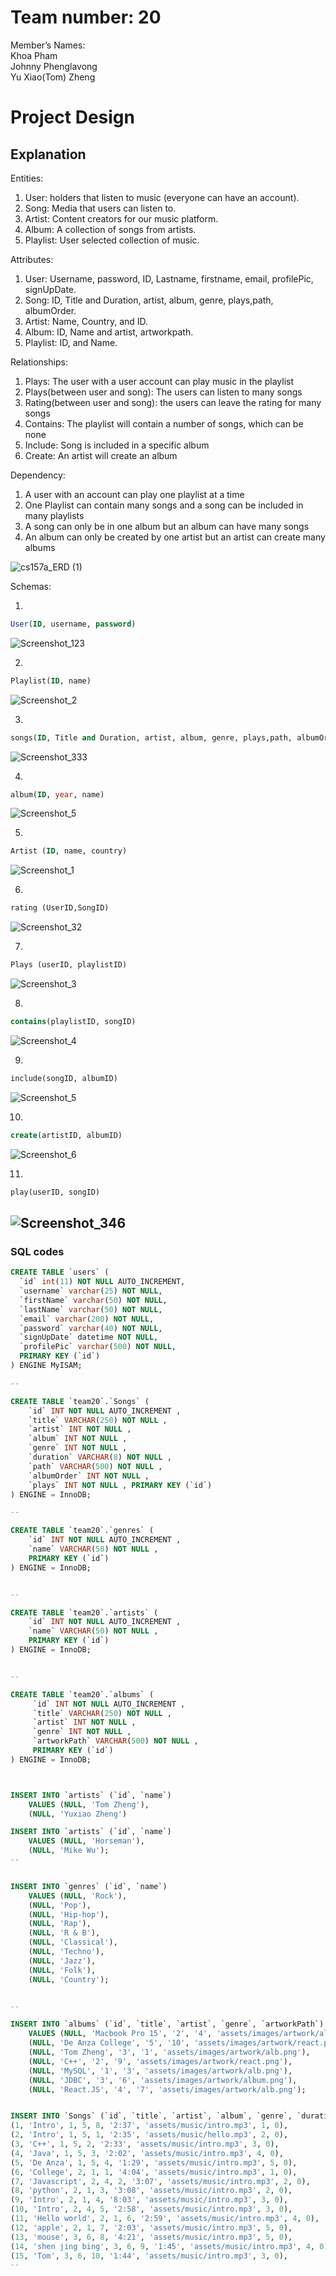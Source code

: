 # Team number: 20
Member’s Names:\
Khoa Pham\
Johnny Phenglavong\
Yu Xiao(Tom) Zheng

# Project Design
## Explanation

Entities:
1.  User: holders that listen to music (everyone can have an account).
2.  Song: Media that users can listen to.
3.  Artist: Content creators for our music platform.
4.  Album: A collection of songs from artists.
5.  Playlist: User selected collection of music.

Attributes: 
1.  User: Username, password, ID, Lastname, firstname, email, profilePic, signUpDate.
2.  Song: ID, Title and Duration, artist, album, genre, plays,path, albumOrder.
3.  Artist: Name, Country, and ID.
4.  Album: ID, Name and artist, artworkpath.
5.  Playlist: ID, and Name.

Relationships:
1.  Plays: The user with a user account can play music in the playlist
2.  Plays(between user and song): The users can listen to many songs
3.  Rating(between user and song): the users can leave the rating for many songs 
4.  Contains: The playlist will contain a number of songs, which can be none
5.  Include: Song is included in a specific album
6.  Create: An artist will create an album

Dependency:
1.  A user with an account can play one playlist at a time
2.  One Playlist can contain many songs and a song can be included in many playlists
3.  A song can only be in one album but an album can have many songs
4.  An album can only be created by one artist but an artist can create many albums

![cs157a_ERD (1)](https://user-images.githubusercontent.com/45501926/66868323-fa2aa900-ef51-11e9-8323-bf7a036aefe3.png)

Schemas: 

1.
```sql
User(ID, username, password)
```
   
![Screenshot_123](https://user-images.githubusercontent.com/45501926/66866404-10cf0100-ef4e-11e9-8e87-3305cf9d36e5.png)


2.
```sql
Playlist(ID, name)
``` 
![Screenshot_2](https://user-images.githubusercontent.com/45501926/66726240-034e3580-eded-11e9-9811-7b0b95db163a.png)

3.
```sql
songs(ID, Title and Duration, artist, album, genre, plays,path, albumOrder)
```
![Screenshot_333](https://user-images.githubusercontent.com/45501926/66871452-8b048300-ef58-11e9-8f6a-5701c21c11d3.png)


4.
```sql
album(ID, year, name)
```

![Screenshot_5](https://user-images.githubusercontent.com/45501926/66726277-34c70100-eded-11e9-8aa6-2b589003b1bc.png)

5.
```sql
Artist (ID, name, country)
```
![Screenshot_1](https://user-images.githubusercontent.com/45501926/66726293-4dcfb200-eded-11e9-8b5b-3787783e292d.png)

6.
```sql
rating (UserID,SongID)
```
![Screenshot_32](https://user-images.githubusercontent.com/45501926/66867224-b2a31d80-ef4f-11e9-85da-306cd53d177f.png)

7.
```sql
Plays (userID, playlistID)
```
          
![Screenshot_3](https://user-images.githubusercontent.com/45501926/66726343-aa32d180-eded-11e9-9a20-f0858d3ccefe.png)

8.
```sql
contains(playlistID, songID)
```
![Screenshot_4](https://user-images.githubusercontent.com/45501926/66726344-ad2dc200-eded-11e9-8295-94f9ba6056e7.png)

9.
```sql
include(songID, albumID)
```
![Screenshot_5](https://user-images.githubusercontent.com/45501926/66726347-b028b280-eded-11e9-982c-4d1c83b2f8f2.png)

10.
```sql
create(artistID, albumID)
```
![Screenshot_6](https://user-images.githubusercontent.com/45501926/66726356-b4ed6680-eded-11e9-8172-8c373cb2f8e9.png)

11.
```sql
play(userID, songID)
```
![Screenshot_346](https://user-images.githubusercontent.com/45501926/66871684-05cd9e00-ef59-11e9-8d72-08e7bfdc2ab2.png)
---
### SQL codes
```sql
CREATE TABLE `users` (
  `id` int(11) NOT NULL AUTO_INCREMENT,
  `username` varchar(25) NOT NULL,
  `firstName` varchar(50) NOT NULL,
  `lastName` varchar(50) NOT NULL,
  `email` varchar(200) NOT NULL,
  `password` varchar(40) NOT NULL,
  `signUpDate` datetime NOT NULL,
  `profilePic` varchar(500) NOT NULL,
  PRIMARY KEY (`id`)
) ENGINE MyISAM;

--

CREATE TABLE `team20`.`Songs` ( 
    `id` INT NOT NULL AUTO_INCREMENT , 
    `title` VARCHAR(250) NOT NULL , 
    `artist` INT NOT NULL , 
    `album` INT NOT NULL , 
    `genre` INT NOT NULL , 
    `duration` VARCHAR(8) NOT NULL , 
    `path` VARCHAR(500) NOT NULL , 
    `albumOrder` INT NOT NULL , 
    `plays` INT NOT NULL , PRIMARY KEY (`id`)
) ENGINE = InnoDB;

--

CREATE TABLE `team20`.`genres` ( 
    `id` INT NOT NULL AUTO_INCREMENT , 
    `name` VARCHAR(50) NOT NULL , 
    PRIMARY KEY (`id`)
) ENGINE = InnoDB;


--

CREATE TABLE `team20`.`artists` ( 
    `id` INT NOT NULL AUTO_INCREMENT , 
    `name` VARCHAR(50) NOT NULL , 
    PRIMARY KEY (`id`)
) ENGINE = InnoDB;


--

CREATE TABLE `team20`.`albums` (
     `id` INT NOT NULL AUTO_INCREMENT , 
     `title` VARCHAR(250) NOT NULL , 
     `artist` INT NOT NULL , 
     `genre` INT NOT NULL , 
     `artworkPath` VARCHAR(500) NOT NULL , 
     PRIMARY KEY (`id`)
) ENGINE = InnoDB;



INSERT INTO `artists` (`id`, `name`) 
    VALUES (NULL, 'Tom Zheng'), 
    (NULL, 'Yuxiao Zheng')

INSERT INTO `artists` (`id`, `name`) 
    VALUES (NULL, 'Horseman'), 
    (NULL, 'Mike Wu');
--


INSERT INTO `genres` (`id`, `name`) 
    VALUES (NULL, 'Rock'), 
    (NULL, 'Pop'), 
    (NULL, 'Hip-hop'), 
    (NULL, 'Rap'), 
    (NULL, 'R & B'), 
    (NULL, 'Classical'), 
    (NULL, 'Techno'), 
    (NULL, 'Jazz'), 
    (NULL, 'Folk'), 
    (NULL, 'Country');


--

INSERT INTO `albums` (`id`, `title`, `artist`, `genre`, `artworkPath`) 
    VALUES (NULL, 'Macbook Pro 15', '2', '4', 'assets/images/artwork/album.png'), 
    (NULL, 'De Anza College', '5', '10', 'assets/images/artwork/react.png'),
    (NULL, 'Tom Zheng', '3', '1', 'assets/images/artwork/alb.png'),
    (NULL, 'C++', '2', '9', 'assets/images/artwork/react.png'),
    (NULL, 'MySQL', '1', '3', 'assets/images/artwork/alb.png'),
    (NULL, 'JDBC', '3', '6', 'assets/images/artwork/album.png'),
    (NULL, 'React.JS', '4', '7', 'assets/images/artwork/alb.png');


INSERT INTO `Songs` (`id`, `title`, `artist`, `album`, `genre`, `duration`, `path`, `albumOrder`, `plays`) VALUES
(1, 'Intro', 1, 5, 8, '2:37', 'assets/music/intro.mp3', 1, 0),
(2, 'Intro', 1, 5, 1, '2:35', 'assets/music/hello.mp3', 2, 0),
(3, 'C++', 1, 5, 2, '2:33', 'assets/music/intro.mp3', 3, 0),
(4, 'Java', 1, 5, 3, '2:02', 'assets/music/intro.mp3', 4, 0),
(5, 'De Anza', 1, 5, 4, '1:29', 'assets/music/intro.mp3', 5, 0),
(6, 'College', 2, 1, 1, '4:04', 'assets/music/intro.mp3', 1, 0),
(7, 'Javascript', 2, 4, 2, '3:07', 'assets/music/intro.mp3', 2, 0),
(8, 'python', 2, 1, 3, '3:08', 'assets/music/intro.mp3', 2, 0),
(9, 'Intro', 2, 1, 4, '8:03', 'assets/music/intro.mp3', 3, 0),
(10, 'Intro', 2, 4, 5, '2:58', 'assets/music/intro.mp3', 3, 0),
(11, 'Hello world', 2, 1, 6, '2:59', 'assets/music/intro.mp3', 4, 0),
(12, 'apple', 2, 1, 7, '2:03', 'assets/music/intro.mp3', 5, 0),
(13, 'mouse', 3, 6, 8, '4:21', 'assets/music/intro.mp3', 5, 0),
(14, 'shen jing bing', 3, 6, 9, '1:45', 'assets/music/intro.mp3', 4, 0),
(15, 'Tom', 3, 6, 10, '1:44', 'assets/music/intro.mp3', 3, 0),
--






```






